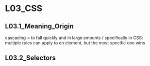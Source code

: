 # L03_CSS

## L03.1_Meaning_Origin

cascading = to fall quickly and in large amounts / specifically in CSS: multiple rules can apply to an element, but the most specific one wins

## L03.2_Selectors